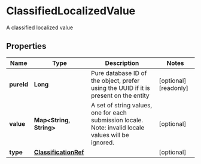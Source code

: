 

# ClassifiedLocalizedValue

A classified localized value
## Properties

Name | Type | Description | Notes
------------ | ------------- | ------------- | -------------
**pureId** | **Long** | Pure database ID of the object, prefer using the UUID if it is present on the entity |  [optional] [readonly]
**value** | **Map&lt;String, String&gt;** | A set of string values, one for each submission locale. Note: invalid locale values will be ignored. |  [optional]
**type** | [**ClassificationRef**](ClassificationRef.md) |  |  [optional]



